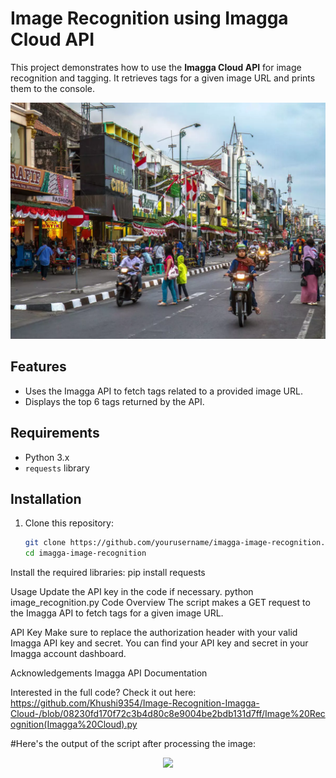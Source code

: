 
# Image Recognition using Imagga Cloud API

This project demonstrates how to use the **Imagga Cloud API** for image recognition and tagging. It retrieves tags for a given image URL and prints them to the console.

<p align="center">
<img src="https://github.com/Khushi9354/Image-Recognition-Imagga-Cloud-/blob/2db83570e4d8961e6dc3f6511e76fc4ef36545e0/input%20image.jpg">
  </p>

## Features

- Uses the Imagga API to fetch tags related to a provided image URL.
- Displays the top 6 tags returned by the API.

## Requirements

- Python 3.x
- `requests` library

## Installation

1. Clone this repository:
   ```bash
   git clone https://github.com/yourusername/imagga-image-recognition.git
   cd imagga-image-recognition

Install the required libraries:
pip install requests

Usage
Update the API key in the code if necessary.
python image_recognition.py
Code Overview
The script makes a GET request to the Imagga API to fetch tags for a given image URL.

API Key
Make sure to replace the authorization header with your valid Imagga API key and secret. You can find your API key and secret in your Imagga account dashboard.

Acknowledgements
Imagga API Documentation

Interested in the full code? Check it out here:
https://github.com/Khushi9354/Image-Recognition-Imagga-Cloud-/blob/08230fd170f72c3b4d80c8e9004be2bdb131d7ff/Image%20Recognition(Imagga%20Cloud).py

#Here's the output of the script after processing the image:

<p align="center">
<img src="https://github.com/Khushi9354/Image-Recognition-Imagga-Cloud-/blob/11e2bcd7e0a83d7e59a681fcbd4a45800a1b925a/recognised%20img.jpg">
  </p>
